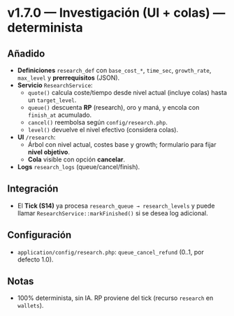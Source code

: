 # v1.7.0 — Investigación (UI + colas) — determinista

## Añadido
- **Definiciones** `research_def` con `base_cost_*`, `time_sec`, `growth_rate`, `max_level` y **prerrequisitos** (JSON).
- **Servicio** `ResearchService`:
  - `quote()` calcula coste/tiempo desde nivel actual (incluye colas) hasta un `target_level`.
  - `queue()` descuenta **RP** (research), oro y maná, y encola con `finish_at` acumulado.
  - `cancel()` reembolsa según `config/research.php`.
  - `level()` devuelve el nivel efectivo (considera colas).
- **UI** `/research`:
  - Árbol con nivel actual, costes base y growth; formulario para fijar **nivel objetivo**.
  - **Cola** visible con opción **cancelar**.
- **Logs** `research_logs` (queue/cancel/finish).

## Integración
- El **Tick (S14)** ya procesa `research_queue → research_levels` y puede llamar `ResearchService::markFinished()` si se desea log adicional.

## Configuración
- `application/config/research.php`: `queue_cancel_refund` (0..1, por defecto 1.0).

## Notas
- 100% determinista, sin IA. RP proviene del tick (recurso `research` en `wallets`).
